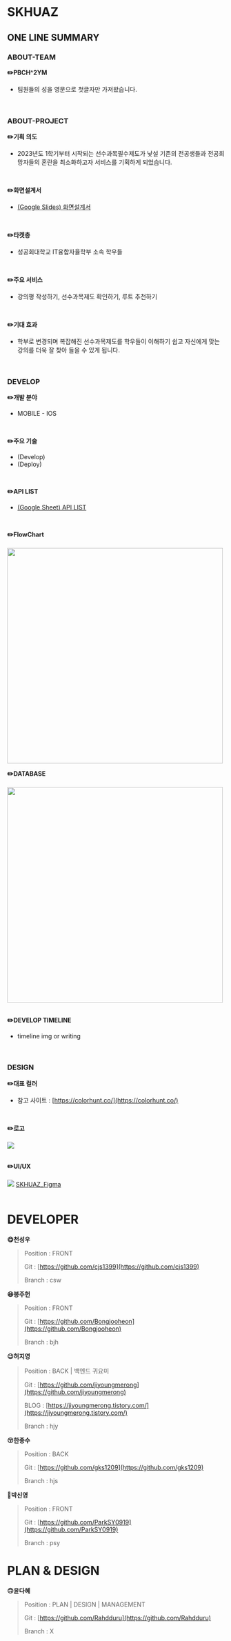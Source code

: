 # SKHUAZ

## ONE LINE SUMMARY

### ABOUT-TEAM
**✏️PBCH^2YM**
- 팀원들의 성을 영문으로 첫글자만 가져왔습니다.
<br>

### ABOUT-PROJECT

**✏️기획 의도**
- 2023년도 1학기부터 시작되는 선수과목필수제도가 낯설 기존의 전공생들과 전공희망자들의 혼란을 최소화하고자 서비스를 기획하게 되었습니다.
<br>

**✏️화면설계서**
- [(Google Slides) 화면설계서](https://docs.google.com/presentation/d/1f86pxXAtCNb8E4Bpo681xuob3U1AWsLLQ97n2B2JbrI/edit?usp=sharing)
<br>

**✏️타켓층**
- 성공회대학교 IT융합자율학부 소속 학우들
<br>

**✏️주요 서비스**
- 강의평 작성하기, 선수과목제도 확인하기, 루트 추천하기
<br>

**✏️기대 효과**
- 학부로 변경되며 복잡해진 선수과목제도를 학우들이 이해하기 쉽고 자신에게 맞는 강의를 더욱 잘 찾아 들을 수 있게 됩니다.
<br>

### DEVELOP

**✏️개발 분야**
- MOBILE - IOS
<br>

**✏️주요 기술**
- (Develop)
- (Deploy)
<br>

**✏️API LIST**
- [(Google Sheet) API LIST](https://docs.google.com/spreadsheets/d/1ZoWnLDblq2aaDzvEbMTEwCx34HS-Qy0fzOm_4k4j9wo/edit?usp=sharing)
<br>

**✏️FlowChart**
<br>
<br>
<img height = "500px" src="https://user-images.githubusercontent.com/49307827/231462835-d602f090-de56-4795-b536-ed820c7efcff.png">

**✏️DATABASE**
<br>
<br>
<img width = "500px" src="https://user-images.githubusercontent.com/49307827/231462156-f90d145c-6c83-46f0-af5a-ce11a4b7af62.png">
<br>
<br>

**✏️DEVELOP TIMELINE**
- timeline img or writing
<br>

### DESIGN
**✏️대표 컬러**
- 참고 사이트 : [https://colorhunt.co/](https://colorhunt.co/)
<br>

**✏️로고**
<br>
<br>
<img src = "https://user-images.githubusercontent.com/49307827/224651317-afa30cb9-c244-4058-be41-e4d36bb47cfc.png">
<br>
<br>

**✏️UI/UX**
<br>
<br>
<img src="https://user-images.githubusercontent.com/49307827/224653514-d0635f6c-a27f-4afd-b68f-d62ffa17c1f1.png">
[SKHUAZ_Figma](https://www.figma.com/file/sfcCedIBiA6FXPj276HxrS/PBCH%5E2?node-id=478%3A482&t=m60M9N0Vc4uRlTGv-1)
<br>
<br>

# DEVELOPER

**😋천성우**

> Position : FRONT
> 
> Git : [https://github.com/cjs1399](https://github.com/cjs1399)
> 
> Branch : csw

**😆봉주헌**

> Position : FRONT
> 
> Git : [https://github.com/Bongjooheon](https://github.com/Bongjooheon)
> 
> Branch : bjh

**😉허지영**

> Position : BACK | 백엔드 귀요미
> 
> Git : [https://github.com/jiyoungmerong](https://github.com/jiyoungmerong)
>
> BLOG : [https://jiyoungmerong.tistory.com/](https://jiyoungmerong.tistory.com/)
> 
> Branch : hjy

**😚한종수**

> Position : BACK
> 
> Git : [https://github.com/gks1209](https://github.com/gks1209)
> 
> Branch : hjs

**🤢박신영**

> Position : FRONT
> 
> Git : [https://github.com/ParkSY0919](https://github.com/ParkSY0919)
> 
> Branch : psy

# PLAN & DESIGN

**🙃윤다혜**

> Position : PLAN | DESIGN | MANAGEMENT
> 
> Git : [https://github.com/Rahdduru](https://github.com/Rahdduru)
> 
> Branch : X
